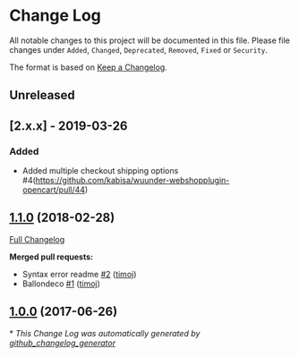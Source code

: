 # Change Log
All notable changes to this project will be documented in this file.
Please file changes under `Added`, `Changed`, `Deprecated`, `Removed`, `Fixed` or `Security`.

The format is based on [Keep a Changelog](http://keepachangelog.com/).

## Unreleased

## [2.x.x] - 2019-03-26

### Added

- Added multiple checkout shipping options #4(https://github.com/kabisa/wuunder-webshopplugin-opencart/pull/44)


## [1.1.0](https://github.com/kabisa/wuunder-webshopplugin-opencart/tree/1.1.0) (2018-02-28)
[Full Changelog](https://github.com/kabisa/wuunder-webshopplugin-opencart/compare/1.0.0...1.1.0)

**Merged pull requests:**

- Syntax error readme [\#2](https://github.com/kabisa/wuunder-webshopplugin-opencart/pull/2) ([timoj](https://github.com/timoj))
- Ballondeco [\#1](https://github.com/kabisa/wuunder-webshopplugin-opencart/pull/1) ([timoj](https://github.com/timoj))

## [1.0.0](https://github.com/kabisa/wuunder-webshopplugin-opencart/tree/1.0.0) (2017-06-26)


\* *This Change Log was automatically generated by [github_changelog_generator](https://github.com/skywinder/Github-Changelog-Generator)*
